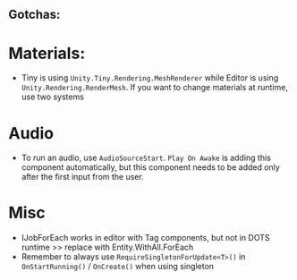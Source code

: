 ## Gotchas:
# Materials:
- Tiny is using `Unity.Tiny.Rendering.MeshRenderer` while Editor is using `Unity.Rendering.RenderMesh`. If you want to
change materials at runtime, use two systems

# Audio
- To run an audio, use `AudioSourceStart`. `Play On Awake` is adding this component automatically, but this component needs
to be added only after the first input from the user.

# Misc
- IJobForEach works in editor with Tag components, but not in DOTS runtime >> replace with Entity.WithAll<T>.ForEach
- Remember to always use `RequireSingletonForUpdate<T>()` in `OnStartRunning()` / `OnCreate()` when using singleton